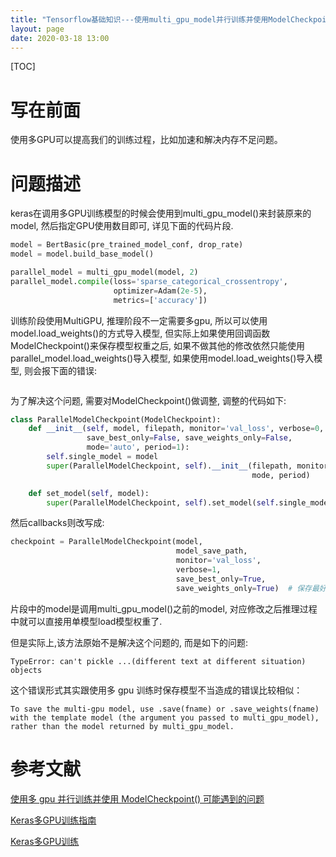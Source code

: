 ```yaml
---
title: "Tensorflow基础知识---使用multi_gpu_model并行训练并使用ModelCheckpoint()保存模型可能遇到的问题"
layout: page
date: 2020-03-18 13:00
---
```


[TOC]

# 写在前面
使用多GPU可以提高我们的训练过程，比如加速和解决内存不足问题。

# 问题描述
keras在调用多GPU训练模型的时候会使用到multi_gpu_model()来封装原来的model, 然后指定GPU使用数目即可, 详见下面的代码片段.
```python
model = BertBasic(pre_trained_model_conf, drop_rate)
model = model.build_base_model()

parallel_model = multi_gpu_model(model, 2)
parallel_model.compile(loss='sparse_categorical_crossentropy',
                       optimizer=Adam(2e-5),
                       metrics=['accuracy'])
```
训练阶段使用MultiGPU, 推理阶段不一定需要多gpu, 所以可以使用model.load_weights()的方式导入模型, 但实际上如果使用回调函数ModelCheckpoint()来保存模型权重之后, 如果不做其他的修改依然只能使用parallel_model.load_weights()导入模型, 如果使用model.load_weights()导入模型, 则会报下面的错误:
```
```
为了解决这个问题, 需要对ModelCheckpoint()做调整, 调整的代码如下:

```python
class ParallelModelCheckpoint(ModelCheckpoint):
    def __init__(self, model, filepath, monitor='val_loss', verbose=0,
                 save_best_only=False, save_weights_only=False,
                 mode='auto', period=1):
        self.single_model = model
        super(ParallelModelCheckpoint, self).__init__(filepath, monitor, verbose, save_best_only, save_weights_only,
                                                      mode, period)

    def set_model(self, model):
        super(ParallelModelCheckpoint, self).set_model(self.single_model)
```
然后callbacks则改写成:

```python
checkpoint = ParallelModelCheckpoint(model,
                                     model_save_path,
                                     monitor='val_loss',
                                     verbose=1,
                                     save_best_only=True,
                                     save_weights_only=True)  # 保存最好的模型
```
片段中的model是调用multi_gpu_model()之前的model, 对应修改之后推理过程中就可以直接用单模型load模型权重了.

但是实际上,该方法原始不是解决这个问题的, 而是如下的问题:
```
TypeError: can't pickle ...(different text at different situation) objects
```
这个错误形式其实跟使用多 gpu 训练时保存模型不当造成的错误比较相似：

```
To save the multi-gpu model, use .save(fname) or .save_weights(fname)
with the template model (the argument you passed to multi_gpu_model),
rather than the model returned by multi_gpu_model.
```

# 参考文献
[使用多 gpu 并行训练并使用 ModelCheckpoint() 可能遇到的问题](https://blog.csdn.net/u012862372/article/details/80367607)

[Keras多GPU训练指南](https://yq.aliyun.com/articles/230182)

[Keras多GPU训练](https://www.jianshu.com/p/4203a6435ab5)
